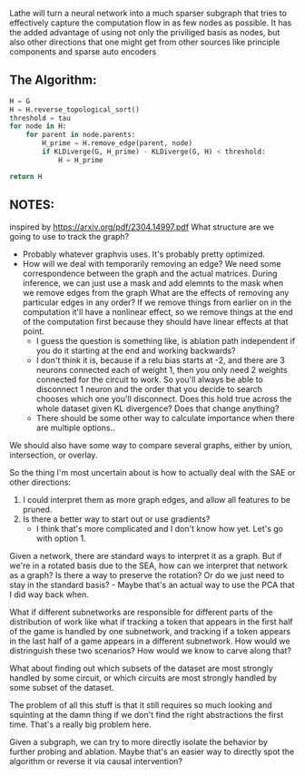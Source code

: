 Lathe will turn a neural network into a much sparser subgraph that tries to effectively capture the computation flow in as few nodes as possible. It has the added advantage of using not only the priviliged basis as nodes, but also other directions that one might get from other sources like principle components and sparse auto encoders 
## The Algorithm:
```python
H = G
H = H.reverse_topological_sort()
threshold = tau
for node in H:
    for parent in node.parents:
        H_prime = H.remove_edge(parent, node)
        if KLDiverge(G, H_prime) - KLDiverge(G, H) < threshold:
            H = H_prime

return H
```

## NOTES:

inspired by https://arxiv.org/pdf/2304.14997.pdf
What structure are we going to use to track the graph?
- Probably whatever graphvis uses. It's probably pretty optimized. 
- How will we deal with temporarily removing an edge?
We need some correspondence between the graph and the actual matrices. 
During inference, we can just use a mask and add elemnts to the mask when we remove edges from the graph
What are the effects of removing any particular edges in any order?
If we remove things from earlier on in the computation it'll have a nonlinear effect, so we remove things at the end of the computation first because they should have linear effects at that point. 
    - I guess the question is something like, is ablation path independent if you do it starting at the end and working backwards?
    - I don't think it is, because if a relu bias starts at -2, and there are 3 neurons connected each of weight 1, then you only need 2 weights connected for the circuit to work. So you'll always be able to disconnect 1 neuron and the order that you decide to search chooses which one you'll disconnect. Does this hold true across the whole dataset given KL divergence? Does that change anything?
    - There should be some other way to calculate importance when there are multiple options..

    
We should also have some way to compare several graphs, either by union, intersection, or overlay.



So the thing I'm most uncertain about is how to actually deal with the SAE or other directions:
1. I could interpret them as more graph edges, and allow all features to be pruned. 
2. Is there a better way to start out or use gradients?
    - I think that's more complicated and I don't know how yet. Let's go with option 1. 

Given a network, there are standard ways to interpret it as a graph. But if we're in a rotated basis due to the SEA, how can we interpret that network as a graph? Is there a way to preserve the rotation? Or do we just need to stay in the standard basis?
    - Maybe that's an actual way to use the PCA that I did way back when. 

What if different subnetworks are responsible for different parts of the distribution of work
like what if tracking a token that appears in the first half of the game is handled by one subnetwork, and tracking if a token appears in the last half of a game appears in a different subnetwork. How would we distringuish these two scenarios? How would we know to carve along that?

What about finding out which subsets of the dataset are most strongly handled by some circuit, or which circuits are most strongly handled by some subset of the dataset. 

The problem of all this stuff is that it still requires so much looking and squinting at the damn thing if we don't find the right abstractions the first time. That's a really big problem here.

Given a subgraph, we can try to more directly isolate the behavior by further probing and ablation. Maybe that's an easier way to directly spot the algorithm or reverse it via causal intervention?

